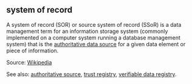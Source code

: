 ## system of record

<p class="c8"><span>A system of record (SOR) or source system of record (SSoR) is a data management term for an information storage system (commonly implemented on a computer system running a database management system) that is the </span><span class="c2"><a class="c3" href="#h.9tt1qpgdfnxs">authoritative data source</a></span><span class="c0">&nbsp;for a given data element or piece of information. </span></p><p class="c8"><span class="c20 c9">Source: </span><span class="c2"><a class="c3" href="https://www.google.com/url?q=https://en.wikipedia.org/wiki/System_of_record&amp;sa=D&amp;source=editors&amp;ust=1706779842839020&amp;usg=AOvVaw0s4wfDPB5I4GegLAIwLKTR">Wikipedia</a></span></p><p class="c8"><span>See also: </span><span class="c2"><a class="c3" href="#h.9tt1qpgdfnxs">authoritative source</a></span><span>, </span><span class="c2"><a class="c3" href="#h.5kzln6m5e8j5">trust registry</a></span><span>, </span><span class="c2"><a class="c3" href="#h.q1dr1v2lltfe">verifiable data registry</a></span><span>.</span></p>

